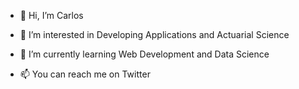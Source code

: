- 👋 Hi, I’m Carlos
- 👀 I’m interested in Developing Applications and Actuarial Science
- 🌱 I’m currently learning Web Development and Data Science 



- 📫 You can reach me on Twitter 




<!---
karlzw/karlzw is a ✨ special ✨ repository because its `README.md` (this file) appears on your GitHub profile.
You can click the Preview link to take a look at your changes.
--->
